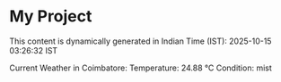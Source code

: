# My Project

This content is dynamically generated in Indian Time (IST): 2025-10-15 03:26:32 IST


Current Weather in Coimbatore:
Temperature: 24.88 °C
Condition: mist
